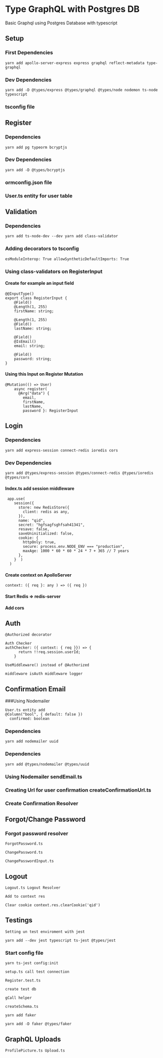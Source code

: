 # Type GraphQL with Postgres DB

Basic Graphql using Postgres Database with typescript

## Setup
###  First Dependencies
```
yarn add apollo-server-express express graphql reflect-metadata type-graphql
```
###  Dev Dependencies
```
yarn add -D @types/express @types/graphql @types/node nodemon ts-node typescript
```
### tsconfig file

## Register 

### Dependencies
```
yarn add pg typeorm bcryptjs
```
### Dev Dependencies
```
yarn add -D @types/bcryptjs
```
### ormconfig.json file
### User.ts entity for user table

## Validation
### Dependencies
```
yarn add ts-node-dev --dev yarn add class-validator
```
### Adding decorators to tsconfig
```
esModuleInterop: True allowSyntheticDefaultImports: True
```
### Using class-validators on RegisterInput
#### Create for example an input field
```
@@InputType()
export class RegisterInput {
    @Field() 
    @Length(1, 255)
    firstName: string;

    @Length(1, 255)
    @Field() 
    lastName: string;

    @Field() 
    @IsEmail()
    email: string;

    @Field() 
    password: string;
}
```
#### Using this Input on Register Mutation
```
@Mutation(() => User)
    async register(
      @Arg("data") { 
        email, 
        firstName, 
        lastName, 
        password }: RegisterInput
```

## Login
### Dependencies
```
yarn add express-session connect-redis ioredis cors
```
### Dev Dependencies
```
yarn add @types/express-session @types/connect-redis @types/ioredis @types/cors
```
#### Index.ts add session middleware
```
 app.use(
    session({
      store: new RedisStore({
        client: redis as any,
      }),
      name: "qid",
      secret: "hgfsagfsghfsah41341",
      resave: false,
      saveUninitialized: false,
      cookie: {
        httpOnly: true,
        secure: process.env.NODE_ENV === "production",
        maxAge: 1000 * 60 * 60 * 24 * 7 + 365 // 7 years
      },
    }  )
  )
```
#### Create context on ApolloServer
```
context: ({ req }: any ) => ({ req })
```
#### Start Redis => redis-server
#### Add cors

## Auth

```
@Authorized decorator
```
```
Auth Checker
authChecker: ({ context: { req }}) => {
      return !!req.session.userId;
    }
```
```
UseMiddleware() instead of @Authorized
```
```
middleware isAuth middleware logger
```

## Confirmation Email
###Using Nodemailer
```
User.ts entity add 
@Column("bool", { default: false })
  confirmed: boolean
```
### Dependencies
```
yarn add nodemailer uuid
```
### Dependencies
```
yarn add @types/nodemailer @types/uuid
```
### Using Nodemailer sendEmail.ts
### Creating Url for user confirmation createConfirmationUrl.ts
### Create Confirmation Resolver

## Forgot/Change Password
### Forgot password resolver
```
ForgotPassword.ts
```
```
ChangePassword.ts
```
```
ChangePasswordInput.ts
```

## Logout

```
Logout.ts Logout Resolver
```
```
Add to context res
```
```
Clear cookie context.res.clearCookie('qid')
```

## Testings

```
Setting un test enviroment with jest
```
```
yarn add --dev jest typescript ts-jest @types/jest
```
### Start config file
```
yarn ts-jest config:init
```
```
setup.ts call test connection
```
```
Register.test.ts
```
```
create test db
```
```
gCall helper
```
```
createSchema.ts
```
```
yarn add faker 
```
```
yarn add -D faker @types/faker
```
## GraphQL Uploads
```
ProfilePicture.ts Upload.ts
```